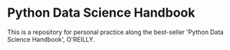 # Python Data Science Handbook

This is a repository for personal practice along the best-seller 'Python Data Science Handbook', O'REILLY.
